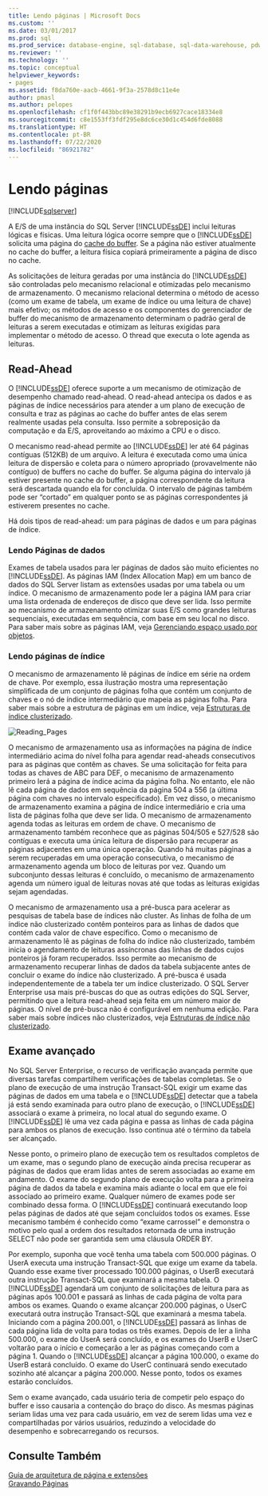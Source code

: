 ```yaml
---
title: Lendo páginas | Microsoft Docs
ms.custom: ''
ms.date: 03/01/2017
ms.prod: sql
ms.prod_service: database-engine, sql-database, sql-data-warehouse, pdw
ms.reviewer: ''
ms.technology: ''
ms.topic: conceptual
helpviewer_keywords:
- pages
ms.assetid: f8da760e-aacb-4661-9f3a-2578d8c11e4e
author: pmasl
ms.author: pelopes
ms.openlocfilehash: cf1f0f443bbc89e38291b9ecb6927cace18334e8
ms.sourcegitcommit: c8e1553ff3fdf295e8dc6ce30d1c454d6fde8088
ms.translationtype: HT
ms.contentlocale: pt-BR
ms.lasthandoff: 07/22/2020
ms.locfileid: "86921782"
---
```

# <a name="reading-pages"></a>Lendo páginas
[!INCLUDE[sqlserver](../includes/applies-to-version/sqlserver.md)]

A E/S de uma instância do SQL Server [!INCLUDE[ssDE](../includes/ssde-md.md)] inclui leituras lógicas e físicas. Uma leitura lógica ocorre sempre que o [!INCLUDE[ssDE](../includes/ssde-md.md)] solicita uma página do [cache do buffer](../relational-databases/memory-management-architecture-guide.md). Se a página não estiver atualmente no cache do buffer, a leitura física copiará primeiramente a página de disco no cache.

As solicitações de leitura geradas por uma instância do [!INCLUDE[ssDE](../includes/ssde-md.md)] são controladas pelo mecanismo relacional e otimizadas pelo mecanismo de armazenamento. O mecanismo relacional determina o método de acesso (como um exame de tabela, um exame de índice ou uma leitura de chave) mais efetivo; os métodos de acesso e os componentes do gerenciador de buffer do mecanismo de armazenamento determinam o padrão geral de leituras a serem executadas e otimizam as leituras exigidas para implementar o método de acesso. O thread que executa o lote agenda as leituras.

## <a name="read-ahead"></a>Read-Ahead
O [!INCLUDE[ssDE](../includes/ssde-md.md)] oferece suporte a um mecanismo de otimização de desempenho chamado read-ahead. O read-ahead antecipa os dados e as páginas de índice necessários para atender a um plano de execução de consulta e traz as páginas ao cache do buffer antes de elas serem realmente usadas pela consulta. Isso permite a sobreposição da computação e da E/S, aproveitando ao máximo a CPU e o disco. 

O mecanismo read-ahead permite ao [!INCLUDE[ssDE](../includes/ssde-md.md)] ler até 64 páginas contíguas (512KB) de um arquivo. A leitura é executada como uma única leitura de dispersão e coleta para o número apropriado (provavelmente não contíguo) de buffers no cache do buffer. Se alguma página do intervalo já estiver presente no cache do buffer, a página correspondente da leitura será descartada quando ela for concluída. O intervalo de páginas também pode ser “cortado” em qualquer ponto se as páginas correspondentes já estiverem presentes no cache.

Há dois tipos de read-ahead: um para páginas de dados e um para páginas de índice.

### <a name="reading-data-pages"></a>Lendo Páginas de dados
Exames de tabela usados para ler páginas de dados são muito eficientes no [!INCLUDE[ssDE](../includes/ssde-md.md)]. As páginas IAM (Index Allocation Map) em um banco de dados do SQL Server listam as extensões usadas por uma tabela ou um índice. O mecanismo de armazenamento pode ler a página IAM para criar uma lista ordenada de endereços de disco que deve ser lida. Isso permite ao mecanismo de armazenamento otimizar suas E/S como grandes leituras sequenciais, executadas em sequência, com base em seu local no disco. Para saber mais sobre as páginas IAM, veja [Gerenciando espaço usado por objetos](../relational-databases/pages-and-extents-architecture-guide.md).

### <a name="reading-index-pages"></a>Lendo páginas de índice
O mecanismo de armazenamento lê páginas de índice em série na ordem de chave. Por exemplo, essa ilustração mostra uma representação simplificada de um conjunto de páginas folha que contém um conjunto de chaves e o nó de índice intermediário que mapeia as páginas folha. Para saber mais sobre a estrutura de páginas em um índice, veja [Estruturas de índice clusterizado](../relational-databases/pages-and-extents-architecture-guide.md).

![Reading_Pages](../relational-databases/media/reading-pages.gif)

O mecanismo de armazenamento usa as informações na página de índice intermediário acima do nível folha para agendar read-aheads consecutivos para as páginas que contêm as chaves. Se uma solicitação for feita para todas as chaves de ABC para DEF, o mecanismo de armazenamento primeiro lerá a página de índice acima da página folha. No entanto, ele não lê cada página de dados em sequência da página 504 a 556 (a última página com chaves no intervalo especificado). Em vez disso, o mecanismo de armazenamento examina a página de índice intermediário e cria uma lista de páginas folha que deve ser lida. O mecanismo de armazenamento agenda todas as leituras em ordem de chave. O mecanismo de armazenamento também reconhece que as páginas 504/505 e 527/528 são contíguas e executa uma única leitura de dispersão para recuperar as páginas adjacentes em uma única operação. Quando há muitas páginas a serem recuperadas em uma operação consecutiva, o mecanismo de armazenamento agenda um bloco de leituras por vez. Quando um subconjunto dessas leituras é concluído, o mecanismo de armazenamento agenda um número igual de leituras novas até que todas as leituras exigidas sejam agendadas.

O mecanismo de armazenamento usa a pré-busca para acelerar as pesquisas de tabela base de índices não cluster. As linhas de folha de um índice não clusterizado contêm ponteiros para as linhas de dados que contém cada valor de chave específico. Como o mecanismo de armazenamento lê as páginas de folha do índice não clusterizado, também inicia o agendamento de leituras assíncronas das linhas de dados cujos ponteiros já foram recuperados. Isso permite ao mecanismo de armazenamento recuperar linhas de dados da tabela subjacente antes de concluir o exame do índice não clusterizado. A pré-busca é usada independentemente de a tabela ter um índice clusterizado. O SQL Server Enterprise usa mais pré-buscas do que as outras edições do SQL Server, permitindo que a leitura read-ahead seja feita em um número maior de páginas. O nível de pré-busca não é configurável em nenhuma edição. Para saber mais sobre índices não clusterizados, veja [Estruturas de índice não clusterizado](../relational-databases/pages-and-extents-architecture-guide.md).

## <a name="advanced-scanning"></a>Exame avançado
No SQL Server Enterprise, o recurso de verificação avançada permite que diversas tarefas compartilhem verificações de tabelas completas. Se o plano de execução de uma instrução Transact-SQL exigir um exame das páginas de dados em uma tabela e o [!INCLUDE[ssDE](../includes/ssde-md.md)] detectar que a tabela já está sendo examinada para outro plano de execução, o [!INCLUDE[ssDE](../includes/ssde-md.md)] associará o exame à primeira, no local atual do segundo exame. O [!INCLUDE[ssDE](../includes/ssde-md.md)] lê uma vez cada página e passa as linhas de cada página para ambos os planos de execução. Isso continua até o término da tabela ser alcançado. 

Nesse ponto, o primeiro plano de execução tem os resultados completos de um exame, mas o segundo plano de execução ainda precisa recuperar as páginas de dados que eram lidas antes de serem associadas ao exame em andamento. O exame do segundo plano de execução volta para a primeira página de dados da tabela e examina mais adiante o local em que ele foi associado ao primeiro exame. Qualquer número de exames pode ser combinado dessa forma. O [!INCLUDE[ssDE](../includes/ssde-md.md)] continuará executando loop pelas páginas de dados até que sejam concluídos todos os exames. Esse mecanismo também é conhecido como “exame carrossel” e demonstra o motivo pelo qual a ordem dos resultados retornada de uma instrução SELECT não pode ser garantida sem uma cláusula ORDER BY. 

Por exemplo, suponha que você tenha uma tabela com 500.000 páginas. O UserA executa uma instrução Transact-SQL que exige um exame da tabela. Quando esse exame tiver processado 100.000 páginas, o UserB executará outra instrução Transact-SQL que examinará a mesma tabela. O [!INCLUDE[ssDE](../includes/ssde-md.md)] agendará um conjunto de solicitações de leitura para as páginas após 100.001 e passará as linhas de cada página de volta para ambos os exames. Quando o exame alcançar 200.000 páginas, o UserC executará outra instrução Transact-SQL que examinará a mesma tabela. Iniciando com a página 200.001, o [!INCLUDE[ssDE](../includes/ssde-md.md)] passará as linhas de cada página lida de volta para todas os três exames. Depois de ler a linha 500.000, o exame do UserA será concluído, e os exames do UserB e UserC voltarão para o início e começarão a ler as páginas começando com a página 1. Quando o [!INCLUDE[ssDE](../includes/ssde-md.md)] alcançar a página 100.000, o exame do UserB estará concluído. O exame do UserC continuará sendo executado sozinho até alcançar a página 200.000. Nesse ponto, todos os exames estarão concluídos. 

Sem o exame avançado, cada usuário teria de competir pelo espaço do buffer e isso causaria a contenção do braço do disco. As mesmas páginas seriam lidas uma vez para cada usuário, em vez de serem lidas uma vez e compartilhadas por vários usuários, reduzindo a velocidade do desempenho e sobrecarregando os recursos.

## <a name="see-also"></a>Consulte Também
[Guia de arquitetura de página e extensões](../relational-databases/pages-and-extents-architecture-guide.md)   
 [Gravando Páginas](../relational-databases/writing-pages.md)

